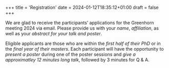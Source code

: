 +++
title = 'Registration'
date = 2024-01-12T18:35:12+01:00
draft = false
+++

We are glad to receive the participants’ applications for the Greenhorn meeting 2024 via email. Please provide us with your *name*,
*affiliation*, as well as your *abstract for your talk and poster*.

Eligible applicants are those who are within the *first half of their PhD* or in the *final year of their masters*. Each participant
will have the opportunity to *present a poster* during one of the poster sessions and *give a approximatley 12 minutes long talk*,
followed by 3 minutes for Q & A.
